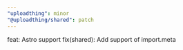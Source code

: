 ```yaml
---
"uploadthing": minor
"@uploadthing/shared": patch
---
```


feat: Astro support 
fix(shared): Add support of import.meta
